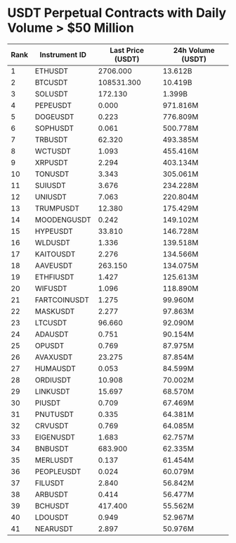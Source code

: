 # USDT Perpetual Contracts with Daily Volume > $50 Million

| Rank | Instrument ID | Last Price (USDT) | 24h Volume (USDT) |
|------|---------------|-------------------|-------------------|
| 1 | ETHUSDT | 2706.000 | 13.612B |
| 2 | BTCUSDT | 108531.300 | 10.419B |
| 3 | SOLUSDT | 172.130 | 1.399B |
| 4 | PEPEUSDT | 0.000 | 971.816M |
| 5 | DOGEUSDT | 0.223 | 776.809M |
| 6 | SOPHUSDT | 0.061 | 500.778M |
| 7 | TRBUSDT | 62.320 | 493.385M |
| 8 | WCTUSDT | 1.093 | 455.416M |
| 9 | XRPUSDT | 2.294 | 403.134M |
| 10 | TONUSDT | 3.343 | 305.061M |
| 11 | SUIUSDT | 3.676 | 234.228M |
| 12 | UNIUSDT | 7.063 | 220.804M |
| 13 | TRUMPUSDT | 12.380 | 175.429M |
| 14 | MOODENGUSDT | 0.242 | 149.102M |
| 15 | HYPEUSDT | 33.810 | 146.728M |
| 16 | WLDUSDT | 1.336 | 139.518M |
| 17 | KAITOUSDT | 2.276 | 134.566M |
| 18 | AAVEUSDT | 263.150 | 134.075M |
| 19 | ETHFIUSDT | 1.427 | 125.613M |
| 20 | WIFUSDT | 1.096 | 118.890M |
| 21 | FARTCOINUSDT | 1.275 | 99.960M |
| 22 | MASKUSDT | 2.277 | 97.863M |
| 23 | LTCUSDT | 96.660 | 92.090M |
| 24 | ADAUSDT | 0.751 | 90.154M |
| 25 | OPUSDT | 0.769 | 87.975M |
| 26 | AVAXUSDT | 23.275 | 87.854M |
| 27 | HUMAUSDT | 0.053 | 84.599M |
| 28 | ORDIUSDT | 10.908 | 70.002M |
| 29 | LINKUSDT | 15.697 | 68.570M |
| 30 | PIUSDT | 0.709 | 67.469M |
| 31 | PNUTUSDT | 0.335 | 64.381M |
| 32 | CRVUSDT | 0.769 | 64.085M |
| 33 | EIGENUSDT | 1.683 | 62.757M |
| 34 | BNBUSDT | 683.900 | 62.335M |
| 35 | MERLUSDT | 0.137 | 61.454M |
| 36 | PEOPLEUSDT | 0.024 | 60.079M |
| 37 | FILUSDT | 2.840 | 56.842M |
| 38 | ARBUSDT | 0.414 | 56.477M |
| 39 | BCHUSDT | 417.400 | 55.562M |
| 40 | LDOUSDT | 0.949 | 52.967M |
| 41 | NEARUSDT | 2.897 | 50.976M |
